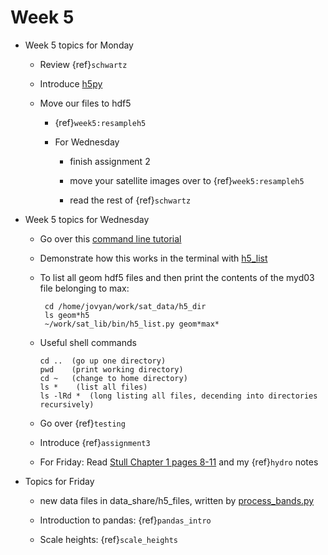 # Week 5

* Week 5 topics for Monday

  * Review {ref}`schwartz`

  * Introduce [h5py](https://docs.h5py.org/en/latest/quick.html)

  * Move our files to hdf5 

    * {ref}`week5:resampleh5`

    * For Wednesday

      * finish assignment 2

      * move your satellite images over to {ref}`week5:resampleh5`

      * read the rest of {ref}`schwartz`


* Week 5 topics for Wednesday

  * Go over this [command line tutorial](https://realpython.com/python-command-line-arguments/)

  * Demonstrate how this works in the terminal with [h5_list]( https://github.com/phaustin/a301_2020/blob/master/sat_lib/bin/h5_list.py)

  * To list all geom hdf5 files and then print
    the contents of the myd03 file belonging to max:

         cd /home/jovyan/work/sat_data/h5_dir
         ls geom*h5
         ~/work/sat_lib/bin/h5_list.py geom*max*

   * Useful shell commands

         cd ..  (go up one directory)
         pwd    (print working directory)
         cd ~   (change to home directory)
         ls *    (list all files)
         ls -lRd *  (long listing all files, decending into directories recursively)

  * Go over {ref}`testing`

  * Introduce {ref}`assignment3`

  * For Friday: Read [Stull Chapter 1 pages 8-11](https://www.eoas.ubc.ca/books/Practical_Meteorology/prmet102/Ch01-atmos-v102b.pdf) and my   {ref}`hydro` notes

* Topics for Friday

  * new data files in data_share/h5_files, written by
    [process_bands.py](https://github.com/phaustin/a301_2020/blob/master/sat_lib/process_bands.py)

  * Introduction to pandas: {ref}`pandas_intro`

  * Scale heights: {ref}`scale_heights`
